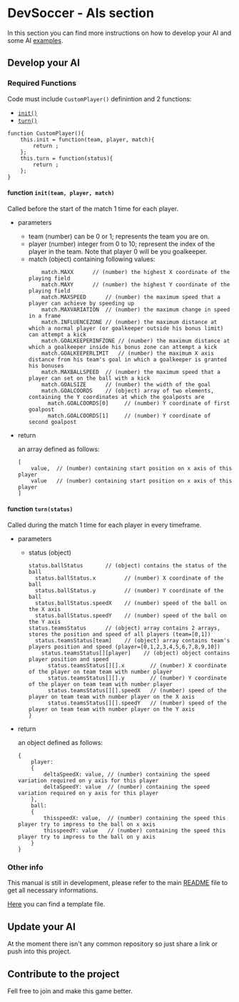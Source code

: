 # DevSoccer - AIs section
In this section you can find more instructions on how to develop your AI and some AI [examples](./samples/).

## Develop your AI

### Required Functions
Code must include `CustomPlayer()` definintion and 2 functions:
* [`init()`](#function-initteam-player-match)
* [`turn()`](#function-turnstatus)
```JS
function CustomPlayer(){
	this.init = function(team, player, match){
		return ;
	};
	this.turn = function(status){
		return ;
	};
}
```

#### function `init(team, player, match)`
Called before the start of the match 1 time for each player.
- parameters
  - team	(number)
    can be 0 or 1; represents the team you are on.
  - player	(number)
    integer from 0 to 10; represent the index of the player in the team. Note that player 0 will be you goalkeeper.
  - match	(object)
    containing following values:
	```JS
		match.MAXX		// (number) the highest X coordinate of the playing field
		match.MAXY		// (number) the highest Y coordinate of the playing field
		match.MAXSPEED		// (number) the maximum speed that a player can achieve by speeding up
		match.MAXVARIATION	// (number) the maximum change in speed in a frame
		match.INFLUENCEZONE	// (number) the maximum distance at which a normal player (or goalkeeper outside his bonus limit) can attempt a kick
		match.GOALKEEPERINFZONE	// (number) the maximum distance at which a goalkeeper inside his bonus zone can attempt a kick
		match.GOALKEEPERLIMIT	// (number) the maximum X axis distance from his team's goal in which a goalkeeper is granted his bonuses
		match.MAXBALLSPEED	// (number) the maximum speed that a player can set on the ball with a kick
		match.GOALSIZE		// (number) the width of the goal
		match.GOALCOORDS	// (object) array of two elements, containing the Y coordinates at which the goalposts are
		  match.GOALCOORDS[0]	  // (number) Y coordinate of first goalpost
		  match.GOALCOORDS[1]	  // (number) Y coordinate of second goalpost
	```
  
- return

	an array defined as follows:
	```JS
	[
		value,	// (number) containing start position on x axis of this player
		value	// (number) containing start position on x axis of this player
	]
	```
	
#### function `turn(status)`
Called during the match 1 time for each player in every timeframe.
- parameters
  - status	(object)
    ```JS
	status.ballStatus		// (object) contains the status of the ball
	  status.ballStatus.x		  // (number) X coordinate of the ball
	  status.ballStatus.y		  // (number) Y coordinate of the ball
	  status.ballStatus.speedX	  // (number) speed of the ball on the X axis
	  status.ballStatus.speedY	  // (number) speed of the ball on the Y axis
	status.teamsStatus		// (object) array contains 2 arrays, stores the position and speed of all players (team=[0,1]) 
	  status.teamsStatus[team]	  // (object) array contains team's players position and speed (player=[0,1,2,3,4,5,6,7,8,9,10])
	    status.teamsStatus[][player]    // (object) object contains player position and speed
	      status.teamsStatus[][].x        // (number) X coordinate of the player on team team with number player
	      status.teamsStatus[][].y        // (number) Y coordinate of the player on team team with number player
	      status.teamsStatus[][].speedX   // (number) speed of the player on team team with number player on the X axis
	      status.teamsStatus[][].speedY   // (number) speed of the player on team team with number player on the Y axis
	}
	```
  
- return

    an object defined as follows:
	```JS
	{
		player:
		{
			deltaSpeedX: value,	// (number) containing the speed variation required on y axis for this player
			deltaSpeedY: value	// (number) containing the speed variation required on y axis for this player
		},
		ball:
		{
			thisspeedX: value,	// (number) containing the speed this player try to impress to the ball on x axis
			thisspeedY: value	// (number) containing the speed this player try to impress to the ball on y axis
		}
	}
	```

### Other info
This manual is still in development, please refer to the main [README](../README.md#instructions) file to get all necessary informations.

[Here](./template.js) you can find a template file.

## Update your AI
At the moment there isn't any common repository so just share a link or push into this project.

## Contribute to the project
Fell free to join and make this game better.
